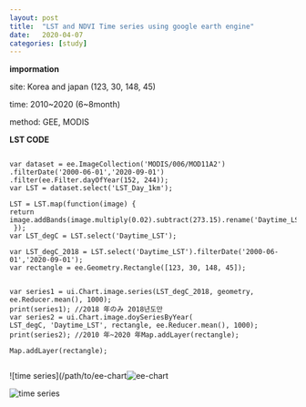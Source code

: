 ```yaml
---
layout: post
title:  "LST and NDVI Time series using google earth engine"
date:   2020-04-07 
categories: [study]
---
```


**impormation**

site: Korea and japan (123, 30, 148, 45)

time: 2010~2020 (6~8month)

method: GEE, MODIS



**LST CODE**
```

var dataset = ee.ImageCollection('MODIS/006/MOD11A2')
.filterDate('2000-06-01','2020-09-01') .filter(ee.Filter.dayOfYear(152, 244));
var LST = dataset.select('LST_Day_1km');

LST = LST.map(function(image) {
return image.addBands(image.multiply(0.02).subtract(273.15).rename('Daytime_LST'));
 });
var LST_degC = LST.select('Daytime_LST');

var LST_degC_2018 = LST.select('Daytime_LST').filterDate('2000-06-01','2020-09-01');
var rectangle = ee.Geometry.Rectangle([123, 30, 148, 45]);


var series1 = ui.Chart.image.series(LST_degC_2018, geometry, ee.Reducer.mean(), 1000);
print(series1); //2018 年のみ 2018년도만
var series2 = ui.Chart.image.doySeriesByYear(
LST_degC, 'Daytime_LST', rectangle, ee.Reducer.mean(), 1000);
print(series2); //2010 年~2020 年Map.addLayer(rectangle);

Map.addLayer(rectangle);


```

![time series](/path/to/ee-chart![ee-chart](https://user-images.githubusercontent.com/88094893/128095630-62d4b03f-28d8-4dd6-9ec7-8d3d6bc588ce.png)


![time series](https://user-images.githubusercontent.com/88094893/128095653-c54bfb59-04fa-42f2-b9c4-8d2930d3e113.png)

